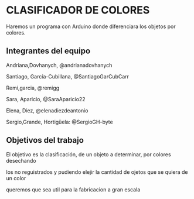# CLASIFICADOR DE COLORES

Haremos un programa con Arduino donde diferenciara los objetos por colores.

## Integrantes del equipo

  Andriana,Dovhanych, @andrianadovhanych
	
	
  Santiago, García-Cubillana, @SantiagoGarCubCarr
  
  Remi,garcia, @remigg
  
	
  Sara, Aparicio, @SaraAparicio22
  
	
 Elena, Diez, @elenadiezdeantonio
  
	
 Sergio,Grande, Hortigüela: @SergioGH-byte


## Objetivos del trabajo

El objetivo es la clasificación, de un objeto a determinar, por colores desechando


los no reguistrados y pudiendo elejir la cantidad de ojetos que se quiera de un color 

queremos que sea util para la fabricacion a gran escala
